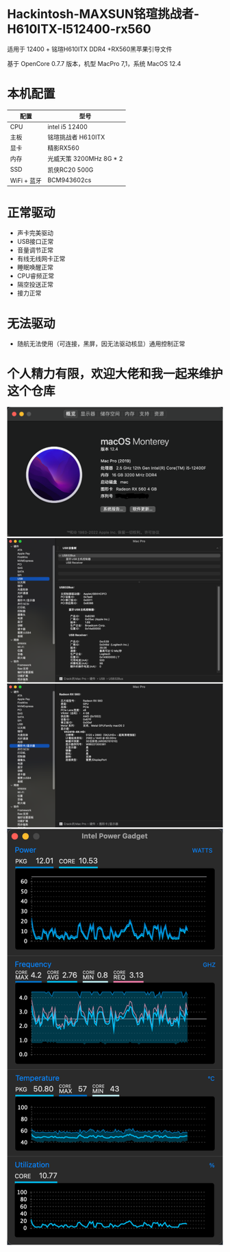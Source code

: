 # Hackintosh-MAXSUN铭瑄挑战者-H610ITX-I512400-rx560

适用于 12400 + 铭瑄H610ITX DDR4 +RX560黑苹果引导文件

基于 OpenCore 0.7.7 版本，机型 MacPro 7,1，系统 MacOS 12.4

# 本机配置

| 配置        | 型号                   |
|-----------|----------------------|
| CPU       | intel i5 12400       |
| 主板        | 铭瑄挑战者 H610ITX        |
| 显卡        | 精影RX560              |
| 内存        | 光威天策  3200MHz 8G * 2 |
| SSD       | 凯侠RC20 500G          |
| WiFi + 蓝牙 | BCM943602cs          |

# 正常驱动
* 声卡完美驱动
* USB接口正常
* 音量调节正常
* 有线无线网卡正常
* 睡眠唤醒正常
* CPU睿频正常
* 隔空投送正常
* 接力正常

# 无法驱动
* 随航无法使用（可连接，黑屏，因无法驱动核显）通用控制正常


# 个人精力有限，欢迎大佬和我一起来维护这个仓库

![](1.png)![](2.png)![](3.png)![](4.png)


